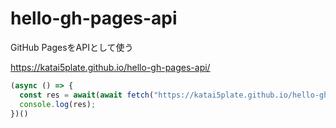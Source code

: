 # hello-gh-pages-api

GitHub PagesをAPIとして使う

https://katai5plate.github.io/hello-gh-pages-api/

```js
(async () => {
  const res = await(await fetch("https://katai5plate.github.io/hello-gh-pages-api/")).json();
  console.log(res);
})()
```

